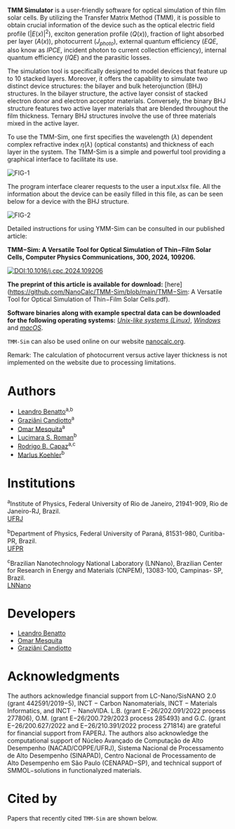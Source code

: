 **TMM Simulator** is a user-friendly software for optical simulation of thin film solar cells. By utilizing the Transfer Matrix Method (TMM), it is possible to obtain crucial information of the device such as the optical electric field profile ($|E(x)|^2$), exciton generation profile $(Q(x))$, fraction of light absorbed per layer $(A(x))$, photocurrent ($J_{photo}$), external quantum efficiency ($EQE$, also know as $IPCE$, incident photon to current collection efficiency), internal quantum efficiency ($IQE$) and the parasitic losses.

The simulation tool is specifically designed to model devices that feature up to 10 stacked layers. Moreover, it offers the capability to simulate two distinct device structures: the bilayer and bulk heterojunction (BHJ) structures. In the bilayer structure, the active layer consist of stacked electron donor and electron acceptor materials. Conversely, the binary BHJ structure features two active layer materials that are blended throughout the film thickness. Ternary BHJ structures involve the use of three materials mixed in the active layer.

To use the TMM-Sim, one first specifies the wavelength ($\lambda$) dependent complex refractive index $\eta(\lambda)$ (optical constants) and thickness of each layer in the system. The TMM-Sim is a simple and powerful tool providing a graphical interface to facilitate its use.

![FIG-1](https://github.com/NanoCalc/TMM-Sim/assets/129612477/f0c6cade-75dd-45d2-a008-fc769eb546fd)

The program interface clearer requests to the user a input.xlsx file. All the information about the device can be easily filled in this file, as can be seen below for a device with the BHJ structure.

![FIG-2](https://github.com/NanoCalc/TMM-Sim/assets/129612477/2a908e2a-3467-44d8-ae01-d3bdaa3a511d)

Detailed instructions for using YMM-Sim can be consulted in our published article:

**TMM−Sim: A Versatile Tool for Optical Simulation of Thin−Film Solar Cells, Computer Physics Communications, 300, 2024, 109206.** 

 [![DOI:10.1016/j.cpc.2024.109206](https://img.shields.io/badge/DOI-10.1016/j.cpc.2024.109206-B31B1B.svg)](https://doi.org/10.1016/j.cpc.2024.109206)

**The preprint of this article is available for download:** [here](https://github.com/NanoCalc/TMM-Sim/blob/main/TMM−Sim: A Versatile Tool for Optical Simulation of Thin−Film Solar Cells.pdf).

**Software binaries along with example spectral data can be downloaded for the following operating systems:**  [*Unix-like systems (Linux)*](https://github.com/NanoCalc/TMM-Sim/releases/download/v1.0/TMM-Sim-Unix.zip), [*Windows*](https://github.com/NanoCalc/TMM-Sim/releases/download/v1.0/TMM-Sim-Windows.zip) and [*macOS*](https://github.com/NanoCalc/TMM-Sim/releases/download/v1.0/TMM-Sim-MacOS.zip).

`TMM-Sim` can also be used online on our website [nanocalc.org](https://nanocalc.org).

Remark: The calculation of photocurrent versus active layer thickness is not implemented on the website due to processing limitations.

# Authors
* [Leandro Benatto](https://orcid.org/0000-0001-9976-3574)<sup>a,b</sup>
* [Graziâni Candiotto](https://orcid.org/0000-0001-6755-660X)<sup>a</sup>
* [Omar Mesquita](https://orcid.org/0000-0002-6656-5683)<sup>a</sup>
* [Lucimara S. Roman](https://orcid.org/0000-0001-6567-5920)<sup>b</sup>
* [Rodrigo B. Capaz](https://orcid.org/0000-0001-5770-5026)<sup>a,c</sup>
* [Marlus Koehler](https://orcid.org/0000-0001-9935-5060)<sup>b</sup>

# Institutions
<sup>a</sup>Institute of  Physics, Federal University of Rio de Janeiro, 21941-909, Rio de Janeiro-RJ, Brazil.<br> [UFRJ](https://pos.if.ufrj.br/pt/)

<sup>b</sup>Department of Physics, Federal University of Paraná, 81531-980, Curitiba-PR, Brazil.<br> [UFPR](http://fisica.ufpr.br/posgrad/)

<sup>c</sup>Brazilian Nanotechnology National Laboratory (LNNano), Brazilian Center for Research in Energy and Materials (CNPEM), 13083-100, Campinas- SP, Brazil.<br/> [LNNano](https://lnnano.cnpem.br/en/home-en/)

# Developers
* [Leandro Benatto](https://github.com/LeandroBenatto)
* [Omar Mesquita](https://github.com/OmarMesqq)
* [Graziâni Candiotto](https://github.com/gcandiotto)

# Acknowledgments
The authors acknowledge financial support from LC-Nano/SisNANO 2.0 (grant 442591/2019−5), INCT − Carbon Nanomaterials, INCT − Materials Informatics, and INCT − NanoVIDA. L.B. (grant E−26/202.091/2022 process 277806), O.M. (grant E−26/200.729/2023 process 285493) and G.C. (grant E−26/200.627/2022 and E−26/210.391/2022 process 271814) are grateful for financial support from FAPERJ. The authors also acknowledge the computational support of Núcleo Avançado de Computação de Alto Desempenho (NACAD/COPPE/UFRJ), Sistema Nacional de Processamento de Alto Desempenho (SINAPAD), Centro Nacional de Processamento de Alto Desempenho em São Paulo (CENAPAD−SP), and technical support of SMMOL−solutions in functionalyzed materials.

# Cited by

Papers that recently cited `TMM-Sim` are shown below.
<!-- [![DOI:<your number>](http://img.shields.io/badge/DOI-<your number>-<colour hexcode>.svg)](<doi link>) -->
<!-- exemplo [![DOI:10.1101/2021.01.08.425840](http://img.shields.io/badge/DOI-10.1101/2021.01.08.425840-B31B1B.svg)](https://doi.org/10.1101/2021.01.08.425840) -->
